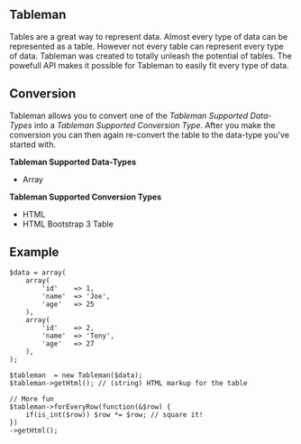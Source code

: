 ## Tableman

Tables are a great way to represent data. Almost every type of data can be represented as a table. However not every table can represent every type of data. Tableman was created to totally unleash the potential of tables. The powefull API makes it possible for Tableman to easily fit every type of data.


## Conversion
Tableman allows you to convert one of the *Tableman Supported Data-Types* into a *Tableman Supported Conversion Type*. After you make the conversion you can then again re-convert the table to the data-type you've started with.

**Tableman Supported Data-Types**
* Array

**Tableman Supported Conversion Types**
* HTML
* HTML Bootstrap 3 Table

## Example
    $data = array(
        array(
            'id'    => 1,
            'name'  => 'Joe',
            'age'   => 25
        ),
        array(
            'id'    => 2,
            'name'  => 'Tony',
            'age'   => 27
        ),
    );
    
    $tableman  = new Tableman($data);
    $tableman->getHtml(); // (string) HTML markup for the table
    
    // More fun
    $tableman->forEveryRow(function(&$row) {
        if(is_int($row)) $row *= $row; // square it!
    })
    ->getHtml();
